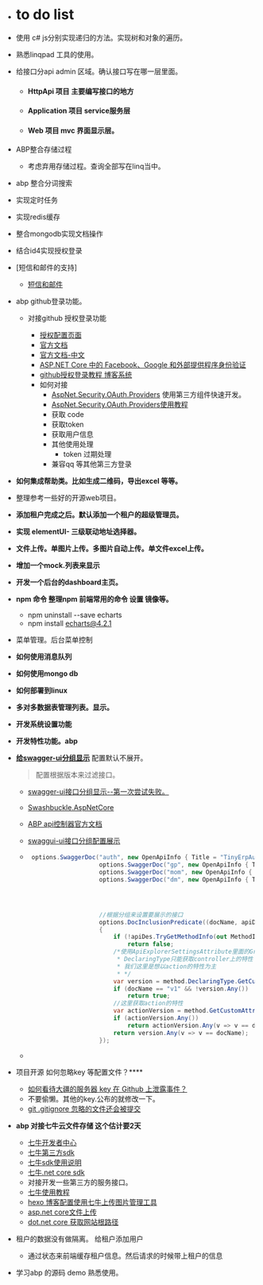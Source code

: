 - # to do list

- 使用 c# js分别实现递归的方法。实现树和对象的遍历。

- 熟悉linqpad 工具的使用。

- 给接口分api admin 区域。确认接口写在哪一层里面。

  - #### HttpApi 项目  主要编写接口的地方

  - #### Application 项目 service服务层

  - #### Web 项目 mvc 界面显示层。

- ABP整合存储过程

  - 考虑弃用存储过程。查询全部写在linq当中。
  
- abp 整合分词搜索

- 实现定时任务

- 实现redis缓存

- 整合mongodb实现文档操作

- 结合id4实现授权登录

- [短信和邮件的支持]

  - [短信和邮件](https://www.cnblogs.com/myzony/p/abp-vnext-email-and-sms-source-analyzsis.html)

- abp github登录功能。
  - 对接github 授权登录功能

    - [授权配置页面](https://github.com/settings/developers)
    - [官方文档](https://docs.github.com/en/developers/apps/building-oauth-apps/authorizing-oauth-apps)
    - [官方文档-中文](https://docs.github.com/cn/developers/apps/building-oauth-apps/authorizing-oauth-apps)
    - [ASP.NET Core 中的 Facebook、Google 和外部提供程序身份验证](https://docs.microsoft.com/zh-cn/aspnet/core/security/authentication/social/?view=aspnetcore-5.0&tabs=visual-studio)
    - [github授权登录教程 博客系统](https://mp.weixin.qq.com/s/ZOX9D4ncqqeXxipYapTeBA)
    - 如何对接
      - [AspNet.Security.OAuth.Providers](https://github.com/aspnet-contrib/AspNet.Security.OAuth.Providers)  使用第三方组件快速开发。
      - [AspNet.Security.OAuth.Providers使用教程](https://www.cnblogs.com/igeekfan/p/12110012.html)
      - 获取 code 
      - 获取token 
      - 获取用户信息
      - 其他使用处理
        - token 过期处理
      - 兼容qq 等其他第三方登录
  
- **如何集成帮助类。比如生成二维码，导出excel 等等。**

- 整理参考一些好的开源web项目。

- **添加租户完成之后。默认添加一个租户的超级管理员。**

- **实现 elementUI- 三级联动地址选择器。**

- **文件上传。单图片上传。多图片自动上传。单文件excel上传。**

- **增加一个mock.列表来显示**

- **开发一个后台的dashboard主页。**

- **npm 命令  整理npm 前端常用的命令 设置 镜像等。**
  - npm uninstall --save echarts
  - npm install echarts@4.2.1
  
- 菜单管理。后台菜单控制

- **如何使用消息队列** 

- **如何使用mongo db** 

- **如何部署到linux** 

- **多对多数据表管理列表。显示。**

- **开发系统设置功能**

- **开发特性功能。abp**

- **[给swagger-ui分组显示](https://mp.weixin.qq.com/s/cNB469s18plbCLbHxL1QUA)**  配置默认不展开。

  > 配置根据版本来过滤接口。

  - [swagger-ui接口分组显示--第一次尝试失败。](https://blog.csdn.net/qq_35655841/article/details/102838850)

  - [Swashbuckle.AspNetCore](https://github.com/domaindrivendev/Swashbuckle.AspNetCore)

  - [ABP api控制器官方文档](https://docs.abp.io/zh-Hans/abp/3.2/API/Auto-API-Controllers)

  - [swaggui-ui接口分组配置展示](https://www.cnblogs.com/FateHuli/p/10821018.html)

  - ```c#
     options.SwaggerDoc("auth", new OpenApiInfo { Title = "TinyErpAuth", Version = "auth" });
                        options.SwaggerDoc("gp", new OpenApiInfo { Title = "登录模块", Version = "GP" });
                        options.SwaggerDoc("mom", new OpenApiInfo { Title = "业务模块", Version = "YW" });
                        options.SwaggerDoc("dm", new OpenApiInfo { Title = "其他模块", Version = "QT" });
    
    
    
    
                        //根据分组来设置要展示的接口
                        options.DocInclusionPredicate((docName, apiDes) =>
                        {
                            if (!apiDes.TryGetMethodInfo(out MethodInfo method))
                                return false;
                            /*使用ApiExplorerSettingsAttribute里面的GroupName进行特性标识
                             * DeclaringType只能获取controller上的特性
                             * 我们这里是想以action的特性为主
                             * */
                            var version = method.DeclaringType.GetCustomAttributes(true).OfType<ApiExplorerSettingsAttribute>().Select(m => m.GroupName);
                            if (docName == "v1" && !version.Any())
                                return true;
                            //这里获取action的特性
                            var actionVersion = method.GetCustomAttributes(true).OfType<ApiExplorerSettingsAttribute>().Select(m => m.GroupName);
                            if (actionVersion.Any())
                                return actionVersion.Any(v => v == docName);
                            return version.Any(v => v == docName);
                        });
    ```

  - 

- 项目开源 如何忽略key 等配置文件？****

  - [如何看待大疆的服务器 key 在 Github 上泄露事件？](https://www.zhihu.com/question/68495272)
  - 不要偷懒。其他的key.公布的就修改一下。
  - [git .gitignore 忽略的文件还会被提交](https://blog.csdn.net/zzk220106/article/details/108639115)
  
- **abp 对接七牛云文件存储 这个估计要2天**
  
  - [七牛开发者中心](https://developer.qiniu.com/kodo)
  - [七牛第三方sdk](https://github.com/qiniu/csharp-sdk)
  - [七牛sdk使用说明](https://developer.qiniu.com/kodo/1237/csharp)
  - [七牛.net core sdk](https://www.cnblogs.com/omango/p/8447480.html)
  - 对接开发一些第三方的服务接口。
  - [七牛使用教程](https://blog.csdn.net/guoer9973/article/details/44410959)
  - [hexo 博客配置使用七牛上传图片管理工具](https://marvae.github.io/2017-12-01/qiqiu/)
  - [asp.net core文件上传](https://blog.csdn.net/wf824284257/article/details/102880064)
  - [dot.net core  获取网站根路径](https://www.cnblogs.com/wintertone/p/12906464.html)
  
- 租户的数据没有做隔离。 给租户添加用户

  - 通过状态来前端缓存租户信息。然后请求的时候带上租户的信息

- 学习abp 的源码 demo 熟悉使用。